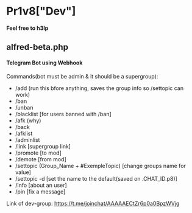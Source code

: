 # Pr1v8["Dev"]

**Feel free to h3lp**

## alfred-beta.php
#### Telegram Bot using Webhook

Commands(bot must be admin & it should be a supergroup):
 * /add (run this bfore anything, saves the group info so /settopic can work)
 * /ban
 * /unban
 * /blacklist [for users banned with /ban]
 * /afk (why)
 * /back
 * /afklist
 * /adminlist
 * /link [supergroup link]
 * /promote [to mod]
 * /demote [from mod]
 * /settopic (Group_Name + #ExempleTopic) [change groups name for value]
 * /settopic -d [set the name to the default(saved on .CHAT_ID.p8)]
 * /info [about an user]
 * /pin [fix a message]



Link of dev-group: https://t.me/joinchat/AAAAAECtZr6p0a0BpzWVjg
